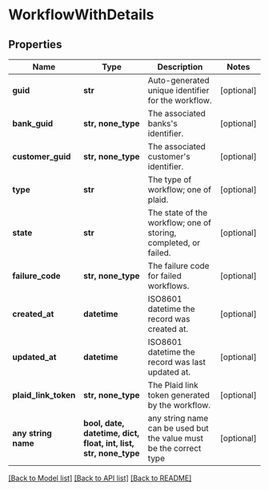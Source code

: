 # WorkflowWithDetails


## Properties
Name | Type | Description | Notes
------------ | ------------- | ------------- | -------------
**guid** | **str** | Auto-generated unique identifier for the workflow. | [optional] 
**bank_guid** | **str, none_type** | The associated banks&#39;s identifier. | [optional] 
**customer_guid** | **str, none_type** | The associated customer&#39;s identifier. | [optional] 
**type** | **str** | The type of workflow; one of plaid. | [optional] 
**state** | **str** | The state of the workflow; one of storing, completed, or failed. | [optional] 
**failure_code** | **str, none_type** | The failure code for failed workflows. | [optional] 
**created_at** | **datetime** | ISO8601 datetime the record was created at. | [optional] 
**updated_at** | **datetime** | ISO8601 datetime the record was last updated at. | [optional] 
**plaid_link_token** | **str, none_type** | The Plaid link token generated by the workflow. | [optional] 
**any string name** | **bool, date, datetime, dict, float, int, list, str, none_type** | any string name can be used but the value must be the correct type | [optional]

[[Back to Model list]](../README.md#documentation-for-models) [[Back to API list]](../README.md#documentation-for-api-endpoints) [[Back to README]](../README.md)


